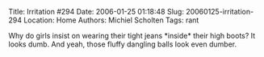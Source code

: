 Title: Irritation #294
Date: 2006-01-25 01:18:48
Slug: 20060125-irritation-294
Location: Home
Authors: Michiel Scholten
Tags: rant

<p>Why do girls insist on wearing their tight jeans *inside* their high boots? It looks dumb. And yeah, those fluffy dangling balls look even dumber.</p>
